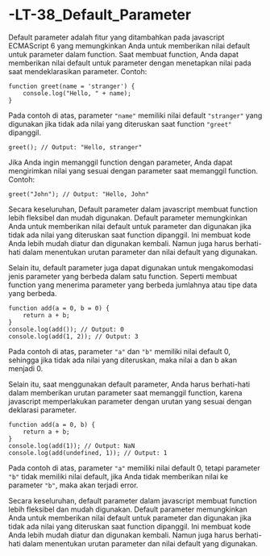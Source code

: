 # -LT-38_Default_Parameter

Default parameter adalah fitur yang ditambahkan pada javascript ECMAScript 6 yang memungkinkan Anda untuk memberikan nilai default untuk parameter dalam function. Saat membuat function, Anda dapat memberikan nilai default untuk parameter dengan menetapkan nilai pada saat mendeklarasikan parameter. Contoh:

    function greet(name = 'stranger') {
        console.log("Hello, " + name);
    }

Pada contoh di atas, parameter `"name"` memiliki nilai default `"stranger"` yang digunakan jika tidak ada nilai yang diteruskan saat function `"greet"` dipanggil.

    greet(); // Output: "Hello, stranger"

Jika Anda ingin memanggil function dengan parameter, Anda dapat mengirimkan nilai yang sesuai dengan parameter saat memanggil function. Contoh:

    greet("John"); // Output: "Hello, John"

Secara keseluruhan, Default parameter dalam javascript membuat function lebih fleksibel dan mudah digunakan. Default parameter memungkinkan Anda untuk memberikan nilai default untuk parameter dan digunakan jika tidak ada nilai yang diteruskan saat function dipanggil. Ini membuat kode Anda lebih mudah diatur dan digunakan kembali. Namun juga harus berhati-hati dalam menentukan urutan parameter dan nilai default yang digunakan.

Selain itu, default parameter juga dapat digunakan untuk mengakomodasi jenis parameter yang berbeda dalam satu function. Seperti membuat function yang menerima parameter yang berbeda jumlahnya atau tipe data yang berbeda.

    function add(a = 0, b = 0) {
        return a + b;
    }
    console.log(add()); // Output: 0
    console.log(add(1, 2)); // Output: 3

Pada contoh di atas, parameter `"a"` dan `"b"` memiliki nilai default 0, sehingga jika tidak ada nilai yang diteruskan, maka nilai a dan b akan menjadi 0.

Selain itu, saat menggunakan default parameter, Anda harus berhati-hati dalam memberikan urutan parameter saat memanggil function, karena javascript memperlakukan parameter dengan urutan yang sesuai dengan deklarasi parameter.

    function add(a = 0, b) {
        return a + b;
    }
    console.log(add(1)); // Output: NaN
    console.log(add(undefined, 1)); // Output: 1

Pada contoh di atas, parameter `"a"` memiliki nilai default 0, tetapi parameter `"b"` tidak memiliki nilai default, jika Anda tidak memberikan nilai ke parameter `"b"`, maka akan terjadi error.

Secara keseluruhan, default parameter dalam javascript membuat function lebih fleksibel dan mudah digunakan. Default parameter memungkinkan Anda untuk memberikan nilai default untuk parameter dan digunakan jika tidak ada nilai yang diteruskan saat function dipanggil. Ini membuat kode Anda lebih mudah diatur dan digunakan kembali. Namun juga harus berhati-hati dalam menentukan urutan parameter dan nilai default yang digunakan.
